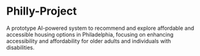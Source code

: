 # Philly-Project
A prototype AI-powered system to recommend and explore affordable and accessible housing options in Philadelphia, focusing on enhancing accessibility and affordability for older adults and individuals with disabilities.
